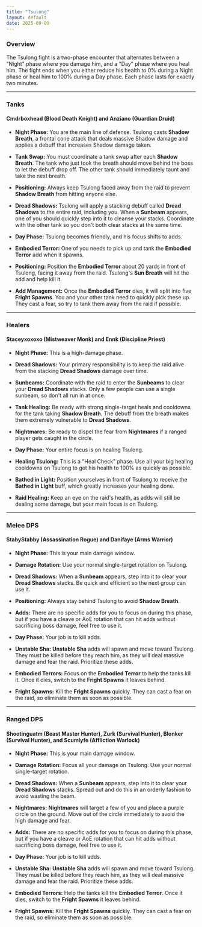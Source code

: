 ```yaml
---
title: "Tsulong"
layout: default
date: 2025-09-09
---
```


### **Overview**

The Tsulong fight is a two-phase encounter that alternates between a "Night" phase where you damage him, and a "Day" phase where you heal him. The fight ends when you either reduce his health to 0% during a Night phase or heal him to 100% during a Day phase. Each phase lasts for exactly two minutes.

***

### **Tanks**

#### **Cmdrboxhead (Blood Death Knight) and Anziano (Guardian Druid)**

* **Night Phase:** You are the main line of defense. Tsulong casts **Shadow Breath**, a frontal cone attack that deals massive Shadow damage and applies a debuff that increases Shadow damage taken.
* **Tank Swap:** You must coordinate a tank swap after each **Shadow Breath**. The tank who just took the breath should move behind the boss to let the debuff drop off. The other tank should immediately taunt and take the next breath.
* **Positioning:** Always keep Tsulong faced away from the raid to prevent **Shadow Breath** from hitting anyone else.
* **Dread Shadows:** Tsulong will apply a stacking debuff called **Dread Shadows** to the entire raid, including you. When a **Sunbeam** appears, one of you should quickly step into it to cleanse your stacks. Coordinate with the other tank so you don't both clear stacks at the same time.

* **Day Phase:** Tsulong becomes friendly, and his focus shifts to adds.
* **Embodied Terror:** One of you needs to pick up and tank the **Embodied Terror** add when it spawns.
* **Positioning:** Position the **Embodied Terror** about 20 yards in front of Tsulong, facing it away from the raid. Tsulong's **Sun Breath** will hit the add and help kill it.
* **Add Management:** Once the **Embodied Terror** dies, it will split into five **Fright Spawns**. You and your other tank need to quickly pick these up. They cast a fear, so try to tank them away from the raid if possible.

***

### **Healers**

#### **Staceyxoxoxo (Mistweaver Monk) and Ennk (Discipline Priest)**

* **Night Phase:** This is a high-damage phase.
* **Dread Shadows:** Your primary responsibility is to keep the raid alive from the stacking **Dread Shadows** damage over time.
* **Sunbeams:** Coordinate with the raid to enter the **Sunbeams** to clear your **Dread Shadows** stacks. Only a few people can use a single sunbeam, so don't all run in at once.
* **Tank Healing:** Be ready with strong single-target heals and cooldowns for the tank taking **Shadow Breath**. The debuff from the breath makes them extremely vulnerable to **Dread Shadows**.
* **Nightmares:** Be ready to dispel the fear from **Nightmares** if a ranged player gets caught in the circle.

* **Day Phase:** Your entire focus is on healing Tsulong.
* **Healing Tsulong:** This is a "Heal Check" phase. Use all your big healing cooldowns on Tsulong to get his health to 100% as quickly as possible.
* **Bathed in Light:** Position yourselves in front of Tsulong to receive the **Bathed in Light** buff, which greatly increases your healing done.
* **Raid Healing:** Keep an eye on the raid's health, as adds will still be dealing some damage, but your main focus is on Tsulong.

***

### **Melee DPS**

#### **StabyStabby (Assassination Rogue) and Danifaye (Arms Warrior)**

* **Night Phase:** This is your main damage window.
* **Damage Rotation:** Use your normal single-target rotation on Tsulong.
* **Dread Shadows:** When a **Sunbeam** appears, step into it to clear your **Dread Shadows** stacks. Be quick and efficient so the next group can use it.
* **Positioning:** Always stay behind Tsulong to avoid **Shadow Breath**.
* **Adds:** There are no specific adds for you to focus on during this phase, but if you have a cleave or AoE rotation that can hit adds without sacrificing boss damage, feel free to use it.

* **Day Phase:** Your job is to kill adds.
* **Unstable Sha:** **Unstable Sha** adds will spawn and move toward Tsulong. They must be killed before they reach him, as they will deal massive damage and fear the raid. Prioritize these adds.
* **Embodied Terrors:** Focus on the **Embodied Terror** to help the tanks kill it. Once it dies, switch to the **Fright Spawns** it leaves behind.
* **Fright Spawns:** Kill the **Fright Spawns** quickly. They can cast a fear on the raid, so eliminate them as soon as possible.

***

### **Ranged DPS**

#### **Shootinguatm (Beast Master Hunter), Zurk (Survival Hunter), Blonker (Survival Hunter), and Scumlyfe (Affliction Warlock)**

* **Night Phase:** This is your main damage window.
* **Damage Rotation:** Focus all your damage on Tsulong. Use your normal single-target rotation.
* **Dread Shadows:** When a **Sunbeam** appears, step into it to clear your **Dread Shadows** stacks. Spread out and do this in an orderly fashion to avoid wasting the beam.
* **Nightmares:** **Nightmares** will target a few of you and place a purple circle on the ground. Move out of the circle immediately to avoid the high damage and fear.
* **Adds:** There are no specific adds for you to focus on during this phase, but if you have a cleave or AoE rotation that can hit adds without sacrificing boss damage, feel free to use it.

* **Day Phase:** Your job is to kill adds.
* **Unstable Sha:** **Unstable Sha** adds will spawn and move toward Tsulong. They must be killed before they reach him, as they will deal massive damage and fear the raid. Prioritize these adds.
* **Embodied Terrors:** Help the tanks kill the **Embodied Terror**. Once it dies, switch to the **Fright Spawns** it leaves behind.
* **Fright Spawns:** Kill the **Fright Spawns** quickly. They can cast a fear on the raid, so eliminate them as soon as possible.
